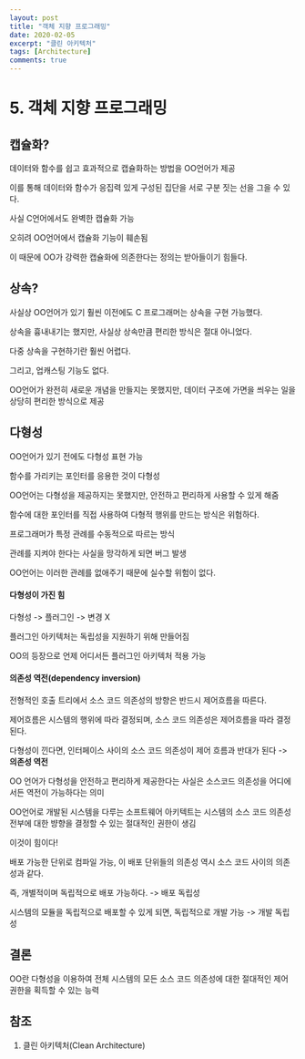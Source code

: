 ```yaml
---
layout: post
title: "객체 지향 프로그래밍"
date: 2020-02-05
excerpt: "클린 아키텍처"
tags: [Architecture]
comments: true
---
```


# 5. 객체 지향 프로그래밍

## 캡슐화?

데이터와 함수를 쉽고 효과적으로 캡슐화하는 방법을 OO언어가 제공

이를 통해 데이터와 함수가 응집력 있게 구성된 집단을 서로 구분 짓는 선을 그을 수 있다.



사실 C언어에서도 완벽한 캡슐화 가능

오히려 OO언어에서 캡슐화 기능이 훼손됨

이 때문에 OO가 강력한 캡슐화에 의존한다는 정의는 받아들이기 힘들다.

## 상속?

사실상 OO언어가 있기 훨씬 이전에도 C 프로그래머는 상속을 구현 가능했다.

상속을 흉내내기는 했지만, 사실상 상속만큼 편리한 방식은 절대 아니었다.

다중 상속을 구현하기란 훨씬 어렵다.

그리고, 업캐스팅 기능도 없다.

OO언어가 완전히 새로운 개념을 만들지는 못했지만, 데이터 구조에 가면을 씌우는 일을 상당히 편리한 방식으로 제공

## 다형성

OO언어가 있기 전에도 다형성 표현 가능

함수를 가리키는 포인터를 응용한 것이 다형성

OO언어는 다형성을 제공하지는 못했지만, 안전하고 편리하게 사용할 수 있게 해줌



함수에 대한 포인터를 직접 사용하여 다형적 행위를 만드는 방식은 위험하다.

프로그래머가 특정 관례를 수동적으로 따르는 방식

관례를 지켜야 한다는 사실을 망각하게 되면 버그 발생

OO언어는 이러한 관례를 없애주기 때문에 실수할 위험이 없다.

#### 다형성이 가진 힘

다형성 -> 플러그인 -> 변경 X

플러그인 아키텍처는 독립성을 지원하기 위해 만들어짐

OO의 등장으로 언제 어디서든 플러그인 아키텍처 적용 가능

#### 의존성 역전(dependency inversion)

전형적인 호출 트리에서 소스 코드 의존성의 방향은 반드시 제어흐름을 따른다.

제어흐름은 시스템의 행위에 따라 결정되며, 소스 코드 의존성은 제어흐름을 따라 결정된다.

다형성이 낀다면, 인터페이스 사이의 소스 코드 의존성이 제어 흐름과 반대가 된다 -> **의존성 역전**

OO 언어가 다형성을 안전하고 편리하게 제공한다는 사실은 소스코드 의존성을 어디에서든 역전이 가능하다는 의미

OO언어로 개발된 시스템을 다루는 소프트웨어 아키텍트는 시스템의 소스 코드 의존성 전부에 대한 뱡향을 결정할 수 있는 절대적인 권한이 생김

이것이 힘이다!



배포 가능한 단위로 컴파일 가능, 이 배포 단위들의 의존성 역시 소스 코드 사이의 의존성과 같다.

즉, 개별적이며 독립적으로 배포 가능하다. -> 배포 독립성

시스템의 모듈을 독립적으로 배포할 수 있게 되면, 독립적으로 개발 가능 -> 개발 독립성

## 결론

OO란 다형성을 이용하여 전체 시스템의 모든 소스 코드 의존성에 대한 절대적인 제어 권한을 획득할 수 있는 능력

## 참조

1. 클린 아키텍처(Clean Architecture)